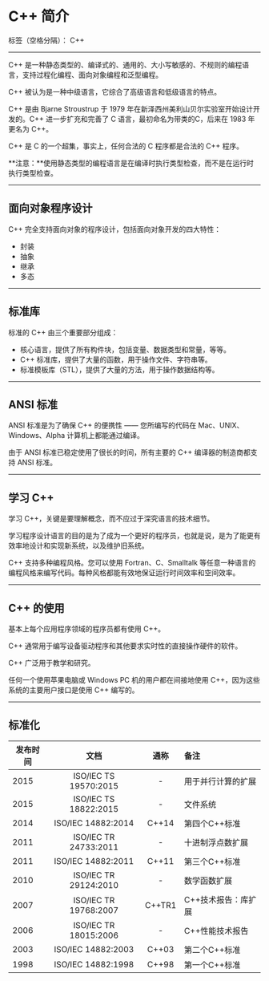 ﻿# C++ 简介

标签（空格分隔）： C++

---

C++ 是一种静态类型的、编译式的、通用的、大小写敏感的、不规则的编程语言，支持过程化编程、面向对象编程和泛型编程。

C++ 被认为是一种中级语言，它综合了高级语言和低级语言的特点。

C++ 是由 Bjarne Stroustrup 于 1979 年在新泽西州美利山贝尔实验室开始设计开发的。C++ 进一步扩充和完善了 C 语言，最初命名为带类的C，后来在 1983 年更名为 C++。

C++ 是 C 的一个超集，事实上，任何合法的 C 程序都是合法的 C++ 程序。

**注意：**使用静态类型的编程语言是在编译时执行类型检查，而不是在运行时执行类型检查。


----------
## 面向对象程序设计 ##
C++ 完全支持面向对象的程序设计，包括面向对象开发的四大特性：

 - 封装
 - 抽象
 - 继承
 - 多态


----------
## 标准库 ##
标准的 C++ 由三个重要部分组成：

 - 核心语言，提供了所有构件块，包括变量、数据类型和常量，等等。
 - C++ 标准库，提供了大量的函数，用于操作文件、字符串等。
 - 标准模板库（STL），提供了大量的方法，用于操作数据结构等。


----------
## ANSI 标准 ##
ANSI 标准是为了确保 C++ 的便携性 —— 您所编写的代码在 Mac、UNIX、Windows、Alpha 计算机上都能通过编译。

由于 ANSI 标准已稳定使用了很长的时间，所有主要的 C++ 编译器的制造商都支持 ANSI 标准。


----------
## 学习 C++ ##
学习 C++，关键是要理解概念，而不应过于深究语言的技术细节。

学习程序设计语言的目的是为了成为一个更好的程序员，也就是说，是为了能更有效率地设计和实现新系统，以及维护旧系统。

C++ 支持多种编程风格。您可以使用 Fortran、C、Smalltalk 等任意一种语言的编程风格来编写代码。每种风格都能有效地保证运行时间效率和空间效率。


----------
## C++ 的使用 ##
基本上每个应用程序领域的程序员都有使用 C++。

C++ 通常用于编写设备驱动程序和其他要求实时性的直接操作硬件的软件。

C++ 广泛用于教学和研究。

任何一个使用苹果电脑或 Windows PC 机的用户都在间接地使用 C++，因为这些系统的主要用户接口是使用 C++ 编写的。


----------
## 标准化 ##
发布时间|	文档|	通称|	备注|
--|:--:|:--:|:--
2015|	ISO/IEC TS 19570:2015|	-	|用于并行计算的扩展
2015|	ISO/IEC TS 18822:2015|	-	|文件系统
2014|	ISO/IEC 14882:2014|	C++14	|第四个C++标准
2011|	ISO/IEC TR 24733:2011|	-	|十进制浮点数扩展
2011|	ISO/IEC 14882:2011|	C++11	|第三个C++标准
2010|	ISO/IEC TR 29124:2010|	-	|数学函数扩展
2007|	ISO/IEC TR 19768:2007|	C++TR1	|C++技术报告：库扩展
2006|	ISO/IEC TR 18015:2006|	-	|C++性能技术报告
2003|	ISO/IEC 14882:2003|	C++03	|第二个C++标准
1998|	ISO/IEC 14882:1998|	C++98	|第一个C++标准
